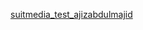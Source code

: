 [suitmedia_test_ajizabdulmajid]([http://www.url-link.com](https://github.com/AJZAM08/suitmedia_test.git)https://github.com/AJZAM08/suitmedia_test.git)
